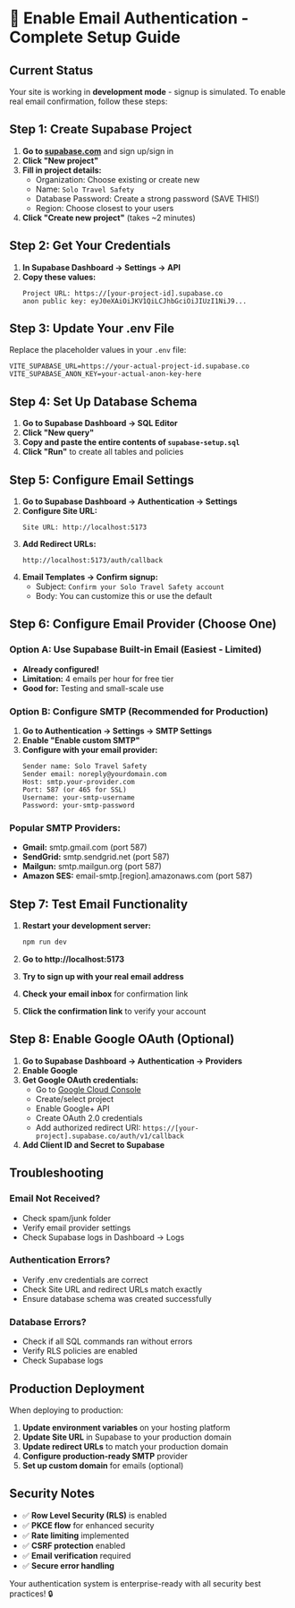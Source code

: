 # 📧 Enable Email Authentication - Complete Setup Guide

## Current Status
Your site is working in **development mode** - signup is simulated. To enable real email confirmation, follow these steps:

## Step 1: Create Supabase Project

1. **Go to [supabase.com](https://supabase.com)** and sign up/sign in
2. **Click "New project"**
3. **Fill in project details:**
   - Organization: Choose existing or create new
   - Name: `Solo Travel Safety`
   - Database Password: Create a strong password (SAVE THIS!)
   - Region: Choose closest to your users
4. **Click "Create new project"** (takes ~2 minutes)

## Step 2: Get Your Credentials

1. **In Supabase Dashboard → Settings → API**
2. **Copy these values:**
   ```
   Project URL: https://[your-project-id].supabase.co
   anon public key: eyJ0eXAiOiJKV1QiLCJhbGciOiJIUzI1NiJ9...
   ```

## Step 3: Update Your .env File

Replace the placeholder values in your `.env` file:

```env
VITE_SUPABASE_URL=https://your-actual-project-id.supabase.co
VITE_SUPABASE_ANON_KEY=your-actual-anon-key-here
```

## Step 4: Set Up Database Schema

1. **Go to Supabase Dashboard → SQL Editor**
2. **Click "New query"**
3. **Copy and paste the entire contents of `supabase-setup.sql`**
4. **Click "Run"** to create all tables and policies

## Step 5: Configure Email Settings

1. **Go to Supabase Dashboard → Authentication → Settings**
2. **Configure Site URL:**
   ```
   Site URL: http://localhost:5173
   ```
3. **Add Redirect URLs:**
   ```
   http://localhost:5173/auth/callback
   ```
4. **Email Templates → Confirm signup:**
   - Subject: `Confirm your Solo Travel Safety account`
   - Body: You can customize this or use the default

## Step 6: Configure Email Provider (Choose One)

### Option A: Use Supabase Built-in Email (Easiest - Limited)
- **Already configured!** 
- **Limitation:** 4 emails per hour for free tier
- **Good for:** Testing and small-scale use

### Option B: Configure SMTP (Recommended for Production)
1. **Go to Authentication → Settings → SMTP Settings**
2. **Enable "Enable custom SMTP"**
3. **Configure with your email provider:**
   ```
   Sender name: Solo Travel Safety
   Sender email: noreply@yourdomain.com
   Host: smtp.your-provider.com
   Port: 587 (or 465 for SSL)
   Username: your-smtp-username
   Password: your-smtp-password
   ```

### Popular SMTP Providers:
- **Gmail:** smtp.gmail.com (port 587)
- **SendGrid:** smtp.sendgrid.net (port 587)
- **Mailgun:** smtp.mailgun.org (port 587)
- **Amazon SES:** email-smtp.[region].amazonaws.com (port 587)

## Step 7: Test Email Functionality

1. **Restart your development server:**
   ```bash
   npm run dev
   ```

2. **Go to http://localhost:5173**

3. **Try to sign up with your real email address**

4. **Check your email inbox** for confirmation link

5. **Click the confirmation link** to verify your account

## Step 8: Enable Google OAuth (Optional)

1. **Go to Supabase Dashboard → Authentication → Providers**
2. **Enable Google**
3. **Get Google OAuth credentials:**
   - Go to [Google Cloud Console](https://console.cloud.google.com)
   - Create/select project
   - Enable Google+ API
   - Create OAuth 2.0 credentials
   - Add authorized redirect URI: `https://[your-project].supabase.co/auth/v1/callback`
4. **Add Client ID and Secret to Supabase**

## Troubleshooting

### Email Not Received?
- Check spam/junk folder
- Verify email provider settings
- Check Supabase logs in Dashboard → Logs

### Authentication Errors?
- Verify .env credentials are correct
- Check Site URL and redirect URLs match exactly
- Ensure database schema was created successfully

### Database Errors?
- Check if all SQL commands ran without errors
- Verify RLS policies are enabled
- Check Supabase logs

## Production Deployment

When deploying to production:

1. **Update environment variables** on your hosting platform
2. **Update Site URL** in Supabase to your production domain
3. **Update redirect URLs** to match your production domain
4. **Configure production-ready SMTP** provider
5. **Set up custom domain** for emails (optional)

## Security Notes

- ✅ **Row Level Security (RLS)** is enabled
- ✅ **PKCE flow** for enhanced security
- ✅ **Rate limiting** implemented
- ✅ **CSRF protection** enabled
- ✅ **Email verification** required
- ✅ **Secure error handling**

Your authentication system is enterprise-ready with all security best practices! 🔒